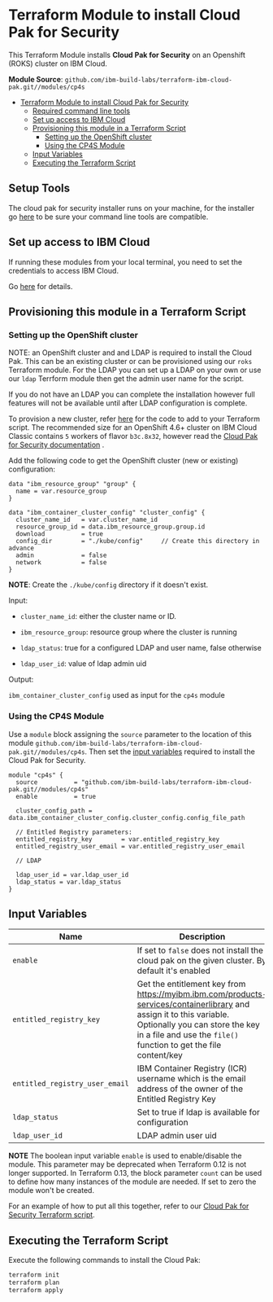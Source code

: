 # Terraform Module to install Cloud Pak for Security

This Terraform Module installs **Cloud Pak for Security** on an Openshift (ROKS) cluster on IBM Cloud.

**Module Source**: `github.com/ibm-build-labs/terraform-ibm-cloud-pak.git//modules/cp4s`

- [Terraform Module to install Cloud Pak for Security](#terraform-module-to-install-cloud-pak-for-security)
  - [Required command line tools](#setup-tools)
  - [Set up access to IBM Cloud](#set-up-access-to-ibm-cloud)
  - [Provisioning this module in a Terraform Script](#provisioning-this-module-in-a-terraform-script)
    - [Setting up the OpenShift cluster](#setting-up-the-openshift-cluster)
    - [Using the CP4S Module](#using-the-cp4s-module)
  - [Input Variables](#input-variables)
  - [Executing the Terraform Script](#executing-the-terraform-script)

## Setup Tools

The cloud pak for security installer runs on your machine, for the installer go [here](https://www.ibm.com/docs/en/cloud-paks/cp-security/1.6.0?topic=tasks-installing-developer-tools) to be sure your command line tools are compatible.

## Set up access to IBM Cloud

If running these modules from your local terminal, you need to set the credentials to access IBM Cloud.

Go [here](../../CREDENTIALS.md) for details.

## Provisioning this module in a Terraform Script

### Setting up the OpenShift cluster

NOTE: an OpenShift cluster and and LDAP is required to install the Cloud Pak. This can be an existing cluster or can be provisioned using our `roks` Terraform module. For the LDAP you can set up a LDAP on your own or use our `ldap` Terrform module then get the admin user name for the script.

If you do not have an LDAP you can complete the installation however full features will not be available until after LDAP configuration is complete.

To provision a new cluster, refer [here](https://github.com/ibm-build-labs/terraform-ibm-cloud-pak/tree/main/modules/roks) for the code to add to your Terraform script. The recommended size for an OpenShift 4.6+ cluster on IBM Cloud Classic contains `5` workers of flavor `b3c.8x32`, however read the [Cloud Pak for Security documentation](https://www.ibm.com/docs/en/cloud-paks/cp-security/1.6.0?topic=requirements-hardware) .

Add the following code to get the OpenShift cluster (new or existing) configuration:

```hcl
data "ibm_resource_group" "group" {
  name = var.resource_group
}

data "ibm_container_cluster_config" "cluster_config" {
  cluster_name_id   = var.cluster_name_id
  resource_group_id = data.ibm_resource_group.group.id
  download          = true
  config_dir        = "./kube/config"     // Create this directory in advance
  admin             = false
  network           = false
}
```

**NOTE**: Create the `./kube/config` directory if it doesn't exist.

Input:

- `cluster_name_id`: either the cluster name or ID.

- `ibm_resource_group`:  resource group where the cluster is running

- `ldap_status`: true for a configured LDAP and user name, false otherwise

- `ldap_user_id`: value of ldap admin uid

Output:

`ibm_container_cluster_config` used as input for the `cp4s` module

### Using the CP4S Module

Use a `module` block assigning the `source` parameter to the location of this module `github.com/ibm-build-labs/terraform-ibm-cloud-pak.git//modules/cp4s`. Then set the [input variables](#input-variables) required to install the Cloud Pak for Security.

```hcl
module "cp4s" {
  source          = "github.com/ibm-build-labs/terraform-ibm-cloud-pak.git//modules/cp4s"
  enable          = true

  cluster_config_path = data.ibm_container_cluster_config.cluster_config.config_file_path

  // Entitled Registry parameters:
  entitled_registry_key        = var.entitled_registry_key
  entitled_registry_user_email = var.entitled_registry_user_email

  // LDAP

  ldap_user_id = var.ldap_user_id
  ldap_status = var.ldap_status
}
```

## Input Variables

| Name                               | Description                                                                                                                                                                                                                | Default                     | Required |
| ---------------------------------- | -------------------------------------------------------------------------------------------------------------------------------------------------------------------------------------------------------------------------- | --------------------------- | -------- |
| `enable`                           | If set to `false` does not install the cloud pak on the given cluster. By default it's enabled                                                                                                                        | `true`                      | No       |
| `entitled_registry_key`            | Get the entitlement key from https://myibm.ibm.com/products-services/containerlibrary and assign it to this variable. Optionally you can store the key in a file and use the `file()` function to get the file content/key |                             | Yes      |
| `entitled_registry_user_email`     | IBM Container Registry (ICR) username which is the email address of the owner of the Entitled Registry Key                                                                                                                 |                             | Yes      |
| `ldap_status`                           | Set to true if ldap is available for configuration                                                                                                                        |                       | Yes       |
| `ldap_user_id`                           | LDAP admin user uid                                                                                                                        |                       | Yes       |

**NOTE** The boolean input variable `enable` is used to enable/disable the module. This parameter may be deprecated when Terraform 0.12 is not longer supported. In Terraform 0.13, the block parameter `count` can be used to define how many instances of the module are needed. If set to zero the module won't be created.

For an example of how to put all this together, refer to our [Cloud Pak for Security Terraform script](https://github.com/ibm-build-labs/cloud-pak-sandboxes/tree/master/terraform//cp4s).

## Executing the Terraform Script

Execute the following commands to install the Cloud Pak:

```bash
terraform init
terraform plan
terraform apply
```
